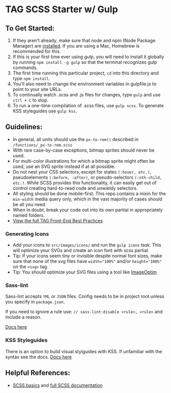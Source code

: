 # TAG SCSS Starter w/ Gulp

## To Get Started:

1. If they aren't already, make sure that node and npm (Node Package Manager) are [installed](http://blog.nodeknockout.com/post/65463770933/how-to-install-node-js-and-npm). If you are using a Mac, Homebrew is recommended for this.
2. If this is your first time ever using gulp, you will need to install it globally by running `npm install -g gulp` so that the terminal recognizes gulp commands.
3. The first time running this particular project, `cd` into this directory and type `npm install`.
4. You'll also need to change the environment variables in gulpfile.js to point to your site URLs.
5. To continually watch .scss and .js files for changes, type `gulp` and use `ctrl + C` to stop.
6. To run a one-time compilation of .scss files, use `gulp scss`. To generate KSS styleguides use `gulp kss`.

## Guidelines:

- In general, all units should use the `px-to-rem()` described in `/functions/_px-to-rem.scss`
- With rare case-by-case exceptions, bitmap sprites should never be used.
- For multi-color illustrations for which a bitmap sprite might often be used, use an SVG sprite instead if at all possible.
- Do not nest your CSS selectors, except for states `(:hover, etc.)`, pseudoelements `(:before, :after)`, or pseudo-selectors `(:nth-child, etc.)`. While SCSS provides this functionality, it can easily get out of control creating hard-to-read code and unwieldy selectors.
- All styling should be done mobile-first. This repo contains a mixin for the `min-width` media query only, which in the vast majority of cases should be all you need.
- When in doubt, break your code out into its own partial in appropriately named folders.
- [View the full TAG Front-End Best Practices](https://thirdandgrove.atlassian.net/wiki/display/TAGCo/Front+End+Best+Practices)

### Generating Icons

- Add your icons to `src/images/icons/` and run the `gulp icons` task.
  This will optimize your SVGs and create an icon font with scss partial.
- Tip: If your icons seem tiny or invisible despite normal font sizes, make sure that none of the svg files have `width="100%"` and/or `height="100%"` on the `<svg>` tag.
- Tip: You should optimize your SVG files using a tool like [ImageOptim](https://imageoptim.com/mac)

### Sass-lint

Sass-lint accepts `YML` or `JSON` files. Config needs to be in project root unless you specify in `package.json`.

If you need to ignore a rule use: `// sass-lint:disable <rule>, <rule>` and include a reason.

[Docs here](https://github.com/sasstools/sass-lint/tree/develop/docs)

### KSS Styleguides

There is an option to build visual stylguides with KSS. If unfamiliar with the syntax see the docs.
[Docs here](https://github.com/kss-node/kss-node)

## Helpful References:

- [SCSS basics](http://sass-lang.com/guide) and [full SCSS documentation](http://sass-lang.com/documentation/file.SASS_REFERENCE.html)
